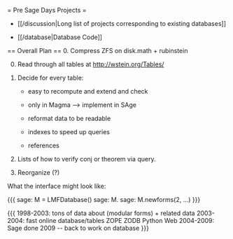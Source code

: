 = Pre Sage Days Projects =


 * [[/discussion|Long list of projects corresponding to existing databases]]

 * [[/database|Database Code]]


== Overall Plan ==
  0. Compress ZFS on disk.math + rubinstein

  0. Read through all tables at http://wstein.org/Tables/

  0. Decide for every table: 
      
       - easy to recompute and extend and check

       - only in Magma  --> implement in SAge

       - reformat data to be readable

       - indexes to speed up queries 
 
       - references

  0. Lists of how to verify conj or theorem via query.

  0. Reorganize (?)


What the interface might look like:

{{{
sage: M = LMFDatabase()
sage: M.<tab>
sage: M.newforms(2, ...)
}}}

{{{
1998-2003: tons of data about (modular forms) + related data
2003-2004: fast online database/tables
ZOPE ZODB Python Web
2004-2009: Sage done
2009 -- back to work on database
}}}
